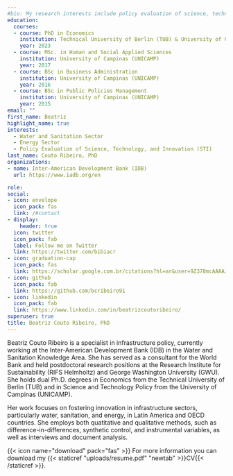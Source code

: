 ```yaml
---
#bio: My research interests include policy evaluation of science, technology, and innovation (STI) in energy, water, and sewage sectors.
education:
  courses:
  - course: PhD in Economics
    institution: Technical University of Berlin (TUB) & University of Campinas (UNICAMP) 
    year: 2023
  - course: MSc. in Human and Social Applied Sciences
    institution: University of Campinas (UNICAMP)
    year: 2017
  - course: BSc in Business Administration
    institution: University of Campinas (UNICAMP)
    year: 2016
  - course: BSc in Public Policies Management
    institution: University of Campinas (UNICAMP)
    year: 2015
email: ""
first_name: Beatriz
highlight_name: true
interests:
  - Water and Sanitation Sector 
  - Energy Sector
  - Policy Evaluation of Science, Technology, and Innovation (STI)
last_name: Couto Ribeiro, PhD
organizations:
- name: Inter-American Development Bank (IDB)
  url: https://www.iadb.org/en

role: 
social:
- icon: envelope
  icon_pack: fas
  link: /#contact
- display:
    header: true
  icon: twitter
  icon_pack: fab
  label: Follow me on Twitter
  link: https://twitter.com/bibiacr
- icon: graduation-cap
  icon_pack: fas
  link: https://scholar.google.com.br/citations?hl=ar&user=9Z378mcAAAAJ
- icon: github
  icon_pack: fab
  link: https://github.com/bcribeiro91
- icon: linkedin
  icon_pack: fab
  link: https://www.linkedin.com/in/beatrizcoutoribeiro/
superuser: true
title: Beatriz Couto Ribeiro, PhD
---
```


Beatriz Couto Ribeiro is a specialist in infrastructure policy, currently working at the Inter-American Development Bank (IDB) in the Water and Sanitation Knowledge Area. She has served as a consultant for the World Bank and held postdoctoral research positions at the Research Institute for Sustainability (RIFS Helmholtz) and George Washington University (GWU). She holds dual Ph.D. degrees in Economics from the Technical University of Berlin (TUB) and in Science and Technology Policy from the University of Campinas (UNICAMP).

Her work focuses on fostering innovation in infrastructure sectors, particularly water, sanitation, and energy, in Latin America and OECD countries. She employs both quatitative and qualitative methods, such as difference-in-differences, synthetic control, and instrumental variables, as well as interviews and document analysis.


{{< icon name="download" pack="fas" >}} For more information you can download my {{< staticref "uploads/resume.pdf" "newtab" >}}CV{{< /staticref >}}.
